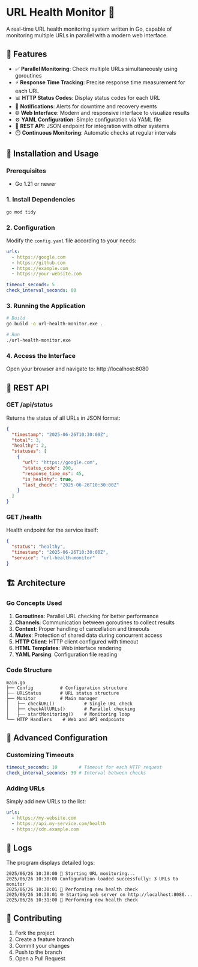 
# URL Health Monitor 🚀

A real-time URL health monitoring system written in Go, capable of monitoring multiple URLs in parallel with a modern web interface.

## 🌟 Features

- ✅ **Parallel Monitoring**: Check multiple URLs simultaneously using goroutines
- ⚡ **Response Time Tracking**: Precise response time measurement for each URL
- 📊 **HTTP Status Codes**: Display status codes for each URL
- 🚨 **Notifications**: Alerts for downtime and recovery events
- 🌐 **Web Interface**: Modern and responsive interface to visualize results
- ⚙️ **YAML Configuration**: Simple configuration via YAML file
- 🔄 **REST API**: JSON endpoint for integration with other systems
- ⏱️ **Continuous Monitoring**: Automatic checks at regular intervals

## 🚀 Installation and Usage

### Prerequisites
- Go 1.21 or newer

### 1. Install Dependencies
```bash
go mod tidy
```

### 2. Configuration
Modify the `config.yaml` file according to your needs:

```yaml
urls:
  - https://google.com
  - https://github.com
  - https://example.com
  - https://your-website.com

timeout_seconds: 5
check_interval_seconds: 60
```

### 3. Running the Application
```bash
# Build
go build -o url-health-monitor.exe .

# Run
./url-health-monitor.exe
```

### 4. Access the Interface
Open your browser and navigate to: http://localhost:8080

## 📡 REST API

### GET /api/status
Returns the status of all URLs in JSON format:

```json
{
  "timestamp": "2025-06-26T10:30:00Z",
  "total": 3,
  "healthy": 2,
  "statuses": [
    {
      "url": "https://google.com",
      "status_code": 200,
      "response_time_ms": 45,
      "is_healthy": true,
      "last_check": "2025-06-26T10:30:00Z"
    }
  ]
}
```

### GET /health
Health endpoint for the service itself:

```json
{
  "status": "healthy",
  "timestamp": "2025-06-26T10:30:00Z",
  "service": "url-health-monitor"
}
```

## 🏗️ Architecture

### Go Concepts Used

1. **Goroutines**: Parallel URL checking for better performance
2. **Channels**: Communication between goroutines to collect results
3. **Context**: Proper handling of cancellation and timeouts
4. **Mutex**: Protection of shared data during concurrent access
5. **HTTP Client**: HTTP client configured with timeout
6. **HTML Templates**: Web interface rendering
7. **YAML Parsing**: Configuration file reading

### Code Structure

```
main.go
├── Config          # Configuration structure
├── URLStatus       # URL status structure
├── Monitor         # Main manager
│   ├── checkURL()           # Single URL check
│   ├── checkAllURLs()       # Parallel checking
│   ├── startMonitoring()    # Monitoring loop
└── HTTP Handlers    # Web and API endpoints
```

## 🔧 Advanced Configuration

### Customizing Timeouts
```yaml
timeout_seconds: 10        # Timeout for each HTTP request
check_interval_seconds: 30 # Interval between checks
```

### Adding URLs
Simply add new URLs to the list:
```yaml
urls:
  - https://my-website.com
  - https://api.my-service.com/health
  - https://cdn.example.com
```

## 📝 Logs

The program displays detailed logs:

```
2025/06/26 10:30:00 🚀 Starting URL monitoring...
2025/06/26 10:30:00 Configuration loaded successfully: 3 URLs to monitor
2025/06/26 10:30:01 🔄 Performing new health check
2025/06/26 10:30:01 🌐 Starting web server on http://localhost:8080...
2025/06/26 10:31:00 🔄 Performing new health check
```

## 🤝 Contributing

1. Fork the project
2. Create a feature branch
3. Commit your changes
4. Push to the branch
5. Open a Pull Request
